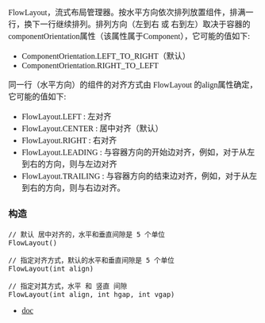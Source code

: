<font face="SimSun" size=3>

FlowLayout，流式布局管理器。按水平方向依次排列放置组件，排满一行，换下一行继续排列。排列方向（左到右 或 右到左）取决于容器的componentOrientation属性（该属性属于Component），它可能的值如下:

- ComponentOrientation.LEFT_TO_RIGHT（默认）
- ComponentOrientation.RIGHT_TO_LEFT

同一行（水平方向）的组件的对齐方式由 FlowLayout 的align属性确定，它可能的值如下:

- FlowLayout.LEFT : 左对齐
- FlowLayout.CENTER : 居中对齐（默认）
- FlowLayout.RIGHT : 右对齐
- FlowLayout.LEADING : 与容器方向的开始边对齐，例如，对于从左到右的方向，则与左边对齐
- FlowLayout.TRAILING : 与容器方向的结束边对齐，例如，对于从左到右的方向，则与右边对齐。

### 构造

~~~
// 默认 居中对齐的，水平和垂直间隙是 5 个单位
FlowLayout()

// 指定对齐方式，默认的水平和垂直间隙是 5 个单位
FlowLayout(int align)

// 指定对其方式，水平 和 竖直 间隙
FlowLayout(int align, int hgap, int vgap)
~~~

- [doc](https://docs.oracle.com/javase/8/docs/api/java/awt/FlowLayout.html)

</font>